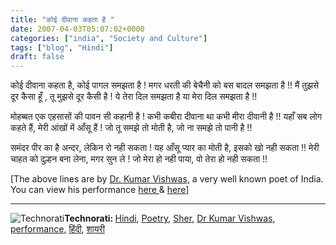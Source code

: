 ```yaml
---
title: "कोई दीवाना कहता है "
date: 2007-04-03T05:07:02+0000
categories: ["india", "Society and Culture"]
tags: ["blog", "Hindi"]
draft: false
---
```


<span class="transl_class">कोई</span> <span class="transl_class">दीवाना</span> <span class="transl_class">कहता</span> <span class="transl_class">है</span>, <span class="transl_class">कोई</span> <span class="transl_class">पागल</span> <span class="transl_class">समझता</span> <span class="transl_class">है</span> !
<span class="transl_class">मगर</span> <span class="transl_class">धरती</span> <span class="transl_class">की</span> <span class="transl_class">बेचैनी</span> <span class="transl_class">को</span> <span class="transl_class">बस</span> <span class="transl_class">बादल</span> <span class="transl_class">समझता</span> <span class="transl_class">है</span> !!
<span class="transl_class">मैं</span> <span class="transl_class">तुझसे</span> <span class="transl_class">दूर</span> <span class="transl_class">कैसा</span> <span class="transl_class">हूँ</span> , <span class="transl_class">तू</span> <span class="transl_class">मुझसे</span> <span class="transl_class">दूर</span> <span class="transl_class">कैसी</span> <span class="transl_class">है</span> !
<span class="transl_class">ये</span> <span class="transl_class">तेरा</span> <span class="transl_class">दिल</span> <span class="transl_class">समझता</span> <span class="transl_class">है</span> <span class="transl_class">या</span> <span class="transl_class">मेरा</span> <span class="transl_class">दिल</span> <span class="transl_class">समझता</span> <span class="transl_class">है</span> !!

<span class="transl_class">मोहब्बत</span> <span class="transl_class">एक</span> <span class="transl_class">एहसासों</span> <span class="transl_class">की</span> <span class="transl_class">पावन</span> <span class="transl_class">सी</span> <span class="transl_class">कहानी</span> <span class="transl_class">है</span> !
<span class="transl_class">कभी</span> <span class="transl_class">कबीरा</span> <span class="transl_class">दीवाना</span> <span class="transl_class">था</span> <span class="transl_class">कभी</span> <span class="transl_class">मीरा</span> <span class="transl_class">दीवानी</span> <span class="transl_class">है</span> !!
<span class="transl_class">यहाँ</span> <span class="transl_class">सब</span> <span class="transl_class">लोग</span> <span class="transl_class">कहते</span> <span class="transl_class">हैं</span>, <span class="transl_class">मेरी</span> <span class="transl_class">आंखों</span> <span class="transl_class">में</span> <span class="transl_class">आँसू</span> <span class="transl_class">हैं</span> !
<span class="transl_class">जो</span> <span class="transl_class">तू</span> <span class="transl_class">समझे</span> <span class="transl_class">तो</span> <span class="transl_class">मोती</span> <span class="transl_class">है</span>, <span class="transl_class">जो</span> <span class="transl_class">ना</span> <span class="transl_class">समझे</span> <span class="transl_class">तो</span> <span class="transl_class">पानी</span> <span class="transl_class">है</span> !!

<span class="transl_class">समंदर</span> <span class="transl_class">पीर</span> <span class="transl_class">का</span> <span class="transl_class">है</span> <span class="transl_class">अन्दर</span>, <span class="transl_class">लेकिन</span> <span class="transl_class">रो</span> <span class="transl_class">नही</span> <span class="transl_class">सकता</span> !
<span class="transl_class">यह</span> <span class="transl_class">आँसू</span> <span class="transl_class">प्यार</span> <span class="transl_class">का</span> <span class="transl_class">मोती</span> <span class="transl_class">है</span>, <span class="transl_class">इसको</span> <span class="transl_class">खो</span> <span class="transl_class">नही</span> <span class="transl_class">सकता</span> !!
<span class="transl_class">मेरी</span> <span class="transl_class">चाहत</span> <span class="transl_class">को</span> <span class="transl_class">दुल्हन</span> <span class="transl_class">बना</span> <span class="transl_class">लेना</span>, <span class="transl_class">मगर</span> <span class="transl_class">सुन</span> <span class="transl_class">ले</span> !
<span class="transl_class">जो</span> <span class="transl_class">मेरा</span> <span class="transl_class">हो</span> <span class="transl_class">नही</span> <span class="transl_class">पाया</span>, <span class="transl_class">वो</span> <span class="transl_class">तेरा</span> <span class="transl_class">हो</span> <span class="transl_class">नही</span> <span class="transl_class">सकता</span> !!

[The above lines are by <a href="http://www.kumarvishwas.com/">Dr. Kumar Vishwas,</a> a very well known poet of India. You can view his performance <a href="http://www.youtube.com/watch?v=Q2UGxC3k3z4">here </a>& <a href="http://www.youtube.com/watch?v=Q2UGxC3k3z4">here</a>]

<hr /><img src="http://rakeshkumar.wordpress.com/wp-content/uploads/2006/08/technorati.gif" alt="Technorati" /><strong>Technorati: </strong><a href="http://www.technorati.com/tag/Hindi" rel="tag">Hindi</a>, <a href="http://www.technorati.com/tag/Poetry" rel="tag">Poetry</a>, <a href="http://www.technorati.com/tag/Sher" rel="tag">Sher</a>, <a href="http://www.technorati.com/tag/Dr+Kumar+Vishwas" rel="tag">Dr Kumar Vishwas</a>, <a href="http://www.technorati.com/tag/performance" rel="tag">performance</a>, <a href="http://www.technorati.com/tag/हिंदी" rel="tag">हिंदी</a>, <a href="http://www.technorati.com/tag/शायरी" rel="tag">शायरी</a>
